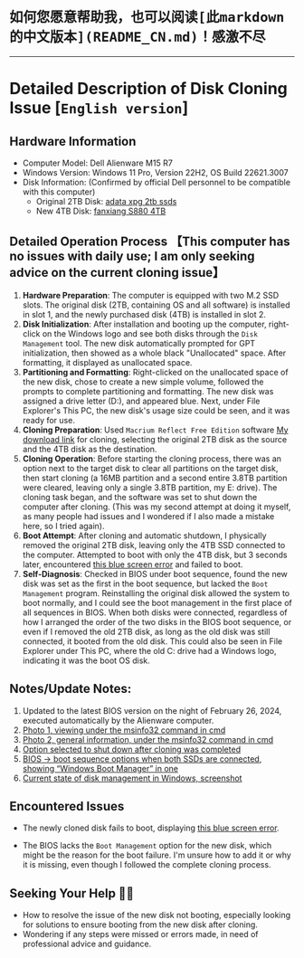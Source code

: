 # `如何您愿意帮助我，也可以阅读[此markdown的中文版本](README_CN.md)！感激不尽`
----
# Detailed Description of Disk Cloning Issue [`English version`]

## Hardware Information

- Computer Model: Dell Alienware M15 R7
- Windows Version: Windows 11 Pro, Version 22H2, OS Build 22621.3007
- Disk Information: (Confirmed by official Dell personnel to be compatible with this computer)
  - Original 2TB Disk: [adata xpg 2tb ssds](https://www.adata.com/us/xpg/830)
  - New 4TB Disk: [fanxiang S880 4TB](https://www.amazon.ca/fanxiang-S880-Internal-Solid-State/dp/B0C6DL33T5)

## Detailed Operation Process 【This computer has no issues with daily use; I am only seeking advice on the current cloning issue】

1. **Hardware Preparation**: The computer is equipped with two M.2 SSD slots. The original disk (2TB, containing OS and all software) is installed in slot 1, and the newly purchased disk (4TB) is installed in slot 2.
2. **Disk Initialization**: After installation and booting up the computer, right-click on the Windows logo and see both disks through the `Disk Management` tool. The new disk automatically prompted for GPT initialization, then showed as a whole black "Unallocated" space. After formatting, it displayed as unallocated space.
3. **Partitioning and Formatting**: Right-clicked on the unallocated space of the new disk, chose to create a new simple volume, followed the prompts to complete partitioning and formatting. The new disk was assigned a drive letter (D:), and appeared blue. Next, under File Explorer's This PC, the new disk's usage size could be seen, and it was ready for use.
4. **Cloning Preparation**: Used `Macrium Reflect Free Edition` software [My download link](https://www.majorgeeks.com/files/details/macrium_reflect_free_edition.html) for cloning, selecting the original 2TB disk as the source and the 4TB disk as the destination.
5. **Cloning Operation**: Before starting the cloning process, there was an option next to the target disk to clear all partitions on the target disk, then start cloning (a 16MB partition and a second entire 3.8TB partition were cleared, leaving only a single 3.8TB partition, my E: drive). The cloning task began, and the software was set to shut down the computer after cloning. (This was my second attempt at doing it myself, as many people had issues and I wondered if I also made a mistake here, so I tried again).
6. **Boot Attempt**: After cloning and automatic shutdown, I physically removed the original 2TB disk, leaving only the 4TB SSD connected to the computer. Attempted to boot with only the 4TB disk, but 3 seconds later, encountered [this blue screen error](blue_screen_standalone_new_ssd.jpg) and failed to boot.
7. **Self-Diagnosis**: Checked in BIOS under boot sequence, found the new disk was set as the first in the boot sequence, but lacked the `Boot Management` program. Reinstalling the original disk allowed the system to boot normally, and I could see the boot management in the first place of all sequences in BIOS. When both disks were connected, regardless of how I arranged the order of the two disks in the BIOS boot sequence, or even if I removed the old 2TB disk, as long as the old disk was still connected, it booted from the old disk. This could also be seen in File Explorer under This PC, where the old C: drive had a Windows logo, indicating it was the boot OS disk.

## Notes/Update Notes:

1. Updated to the latest BIOS version on the night of February 26, 2024, executed automatically by the Alienware computer.
2. [Photo 1, viewing under the msinfo32 command in cmd](msinfo32_ssd1.jpg)
3. [Photo 2, general information, under the msinfo32 command in cmd](msinfo32_general.jpg)
4. [Option selected to shut down after cloning was completed](choose_to_shut_down_after_cloned.jpg)
5. [BIOS -> boot sequence options when both SSDs are connected, showing “Windows Boot Manager” in one](two_ssds_connected.PNG)
6. [Current state of disk management in Windows, screenshot](disk_management_right_now.png)

## Encountered Issues

- The newly cloned disk fails to boot, displaying [this blue screen error](blue_screen_standalone_new_ssd.jpg).

- The BIOS lacks the `Boot Management` option for the new disk, which might be the reason for the boot failure. I'm unsure how to add it or why it is missing, even though I followed the complete cloning process.

## Seeking Your Help 🙇‍🙏

- How to resolve the issue of the new disk not booting, especially looking for solutions to ensure booting from the new disk after cloning.
- Wondering if any steps were missed or errors made, in need of professional advice and guidance.
